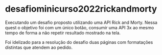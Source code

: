 # desafiominicurso2022rickandmorty
Executando um desafio proposto utilizando uma API Rick and Morty.
Nessa quest o objetivo foi com um único botão, consumir uma API 3x ao mesmo tempo de forma a não repetir resultado mostrado na tela.

Foi idelizado para a resolução do desafio duas páginas com formatações distintas que atendem ao pedido.